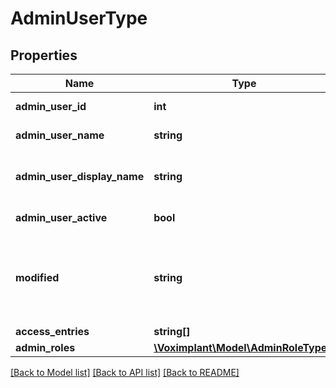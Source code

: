# AdminUserType

## Properties
Name | Type | Description | Notes
------------ | ------------- | ------------- | -------------
**admin_user_id** | **int** | The admin user ID. | 
**admin_user_name** | **string** | The admin user name. | 
**admin_user_display_name** | **string** | The admin user display name. | 
**admin_user_active** | **bool** | Is allowed to logon? | 
**modified** | **string** | The admin user editing UTC date in format: YYYY-MM-DD HH:mm:SS | 
**access_entries** | **string[]** |  | [optional] 
**admin_roles** | [**\Voximplant\Model\AdminRoleType[]**](AdminRoleType.md) |  | [optional] 

[[Back to Model list]](../README.md#documentation-for-models) [[Back to API list]](../README.md#documentation-for-api-endpoints) [[Back to README]](../README.md)


